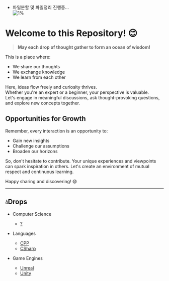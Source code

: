 - 파일분할 및 파일정리 진행중...  
![1%](https://progress-bar.xyz/1/?scale=100&title=progress&width=512&color=babaca&suffix=/100)

 # Welcome to this Repository! :blush:
> **May each drop of thought gather to form an ocean of wisdom!**

This is a place where:
- We share our thoughts
- We exchange knowledge
- We learn from each other

Here, ideas flow freely and curiosity thrives.  
Whether you're an expert or a beginner, your perspective is valuable.  
Let's engage in meaningful discussions, ask thought-provoking questions, and explore new concepts together.

## Opportunities for Growth

Remember, every interaction is an opportunity to:
- Gain new insights
- Challenge our assumptions
- Broaden our horizons

So, don't hesitate to contribute. Your unique experiences and viewpoints can spark inspiration in others. Let's create an environment of mutual respect and continuous learning.

Happy sharing and discovering! :smile:

---

## :droplet:Drops
- Computer Science
    - [?](./ComputerScience/ComputerScience.md)
    
- Languages
    - [CPP](./Languages/CPP.md)
    - [CSharp](./Languages/CSharp.md)

- Game Engines
    - [Unreal](./GameEngines/Unreal.md)
    - [Unity](./GameEngines/Unity.md)

